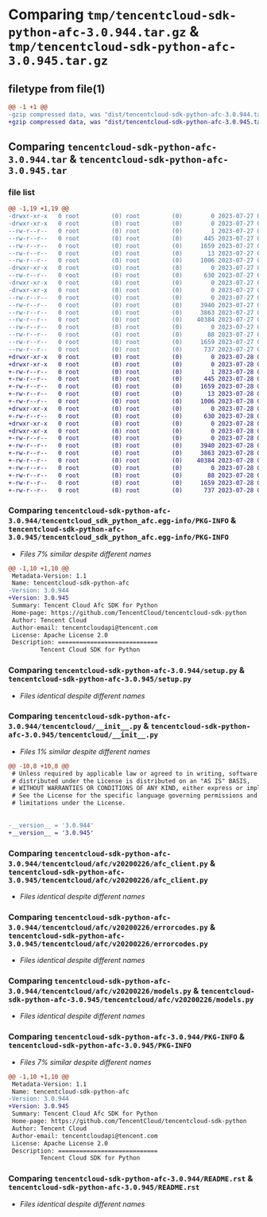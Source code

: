 # Comparing `tmp/tencentcloud-sdk-python-afc-3.0.944.tar.gz` & `tmp/tencentcloud-sdk-python-afc-3.0.945.tar.gz`

## filetype from file(1)

```diff
@@ -1 +1 @@
-gzip compressed data, was "dist/tencentcloud-sdk-python-afc-3.0.944.tar", last modified: Thu Jul 27 02:06:57 2023, max compression
+gzip compressed data, was "dist/tencentcloud-sdk-python-afc-3.0.945.tar", last modified: Fri Jul 28 00:20:22 2023, max compression
```

## Comparing `tencentcloud-sdk-python-afc-3.0.944.tar` & `tencentcloud-sdk-python-afc-3.0.945.tar`

### file list

```diff
@@ -1,19 +1,19 @@
-drwxr-xr-x   0 root         (0) root         (0)        0 2023-07-27 02:06:57.000000 tencentcloud-sdk-python-afc-3.0.944/
-drwxr-xr-x   0 root         (0) root         (0)        0 2023-07-27 02:06:57.000000 tencentcloud-sdk-python-afc-3.0.944/tencentcloud_sdk_python_afc.egg-info/
--rw-r--r--   0 root         (0) root         (0)        1 2023-07-27 02:06:57.000000 tencentcloud-sdk-python-afc-3.0.944/tencentcloud_sdk_python_afc.egg-info/dependency_links.txt
--rw-r--r--   0 root         (0) root         (0)      445 2023-07-27 02:06:57.000000 tencentcloud-sdk-python-afc-3.0.944/tencentcloud_sdk_python_afc.egg-info/SOURCES.txt
--rw-r--r--   0 root         (0) root         (0)     1659 2023-07-27 02:06:57.000000 tencentcloud-sdk-python-afc-3.0.944/tencentcloud_sdk_python_afc.egg-info/PKG-INFO
--rw-r--r--   0 root         (0) root         (0)       13 2023-07-27 02:06:57.000000 tencentcloud-sdk-python-afc-3.0.944/tencentcloud_sdk_python_afc.egg-info/top_level.txt
--rw-r--r--   0 root         (0) root         (0)     1006 2023-07-27 02:06:57.000000 tencentcloud-sdk-python-afc-3.0.944/setup.py
-drwxr-xr-x   0 root         (0) root         (0)        0 2023-07-27 02:06:57.000000 tencentcloud-sdk-python-afc-3.0.944/tencentcloud/
--rw-r--r--   0 root         (0) root         (0)      630 2023-07-27 02:06:57.000000 tencentcloud-sdk-python-afc-3.0.944/tencentcloud/__init__.py
-drwxr-xr-x   0 root         (0) root         (0)        0 2023-07-27 02:06:57.000000 tencentcloud-sdk-python-afc-3.0.944/tencentcloud/afc/
-drwxr-xr-x   0 root         (0) root         (0)        0 2023-07-27 02:06:57.000000 tencentcloud-sdk-python-afc-3.0.944/tencentcloud/afc/v20200226/
--rw-r--r--   0 root         (0) root         (0)        0 2023-07-27 02:06:57.000000 tencentcloud-sdk-python-afc-3.0.944/tencentcloud/afc/v20200226/__init__.py
--rw-r--r--   0 root         (0) root         (0)     3940 2023-07-27 02:06:57.000000 tencentcloud-sdk-python-afc-3.0.944/tencentcloud/afc/v20200226/afc_client.py
--rw-r--r--   0 root         (0) root         (0)     3863 2023-07-27 02:06:57.000000 tencentcloud-sdk-python-afc-3.0.944/tencentcloud/afc/v20200226/errorcodes.py
--rw-r--r--   0 root         (0) root         (0)    40384 2023-07-27 02:06:57.000000 tencentcloud-sdk-python-afc-3.0.944/tencentcloud/afc/v20200226/models.py
--rw-r--r--   0 root         (0) root         (0)        0 2023-07-27 02:06:57.000000 tencentcloud-sdk-python-afc-3.0.944/tencentcloud/afc/__init__.py
--rw-r--r--   0 root         (0) root         (0)       88 2023-07-27 02:06:57.000000 tencentcloud-sdk-python-afc-3.0.944/setup.cfg
--rw-r--r--   0 root         (0) root         (0)     1659 2023-07-27 02:06:57.000000 tencentcloud-sdk-python-afc-3.0.944/PKG-INFO
--rw-r--r--   0 root         (0) root         (0)      737 2023-07-27 02:06:57.000000 tencentcloud-sdk-python-afc-3.0.944/README.rst
+drwxr-xr-x   0 root         (0) root         (0)        0 2023-07-28 00:20:22.000000 tencentcloud-sdk-python-afc-3.0.945/
+drwxr-xr-x   0 root         (0) root         (0)        0 2023-07-28 00:20:22.000000 tencentcloud-sdk-python-afc-3.0.945/tencentcloud_sdk_python_afc.egg-info/
+-rw-r--r--   0 root         (0) root         (0)        1 2023-07-28 00:20:22.000000 tencentcloud-sdk-python-afc-3.0.945/tencentcloud_sdk_python_afc.egg-info/dependency_links.txt
+-rw-r--r--   0 root         (0) root         (0)      445 2023-07-28 00:20:22.000000 tencentcloud-sdk-python-afc-3.0.945/tencentcloud_sdk_python_afc.egg-info/SOURCES.txt
+-rw-r--r--   0 root         (0) root         (0)     1659 2023-07-28 00:20:22.000000 tencentcloud-sdk-python-afc-3.0.945/tencentcloud_sdk_python_afc.egg-info/PKG-INFO
+-rw-r--r--   0 root         (0) root         (0)       13 2023-07-28 00:20:22.000000 tencentcloud-sdk-python-afc-3.0.945/tencentcloud_sdk_python_afc.egg-info/top_level.txt
+-rw-r--r--   0 root         (0) root         (0)     1006 2023-07-28 00:20:22.000000 tencentcloud-sdk-python-afc-3.0.945/setup.py
+drwxr-xr-x   0 root         (0) root         (0)        0 2023-07-28 00:20:22.000000 tencentcloud-sdk-python-afc-3.0.945/tencentcloud/
+-rw-r--r--   0 root         (0) root         (0)      630 2023-07-28 00:20:22.000000 tencentcloud-sdk-python-afc-3.0.945/tencentcloud/__init__.py
+drwxr-xr-x   0 root         (0) root         (0)        0 2023-07-28 00:20:22.000000 tencentcloud-sdk-python-afc-3.0.945/tencentcloud/afc/
+drwxr-xr-x   0 root         (0) root         (0)        0 2023-07-28 00:20:22.000000 tencentcloud-sdk-python-afc-3.0.945/tencentcloud/afc/v20200226/
+-rw-r--r--   0 root         (0) root         (0)        0 2023-07-28 00:20:22.000000 tencentcloud-sdk-python-afc-3.0.945/tencentcloud/afc/v20200226/__init__.py
+-rw-r--r--   0 root         (0) root         (0)     3940 2023-07-28 00:20:22.000000 tencentcloud-sdk-python-afc-3.0.945/tencentcloud/afc/v20200226/afc_client.py
+-rw-r--r--   0 root         (0) root         (0)     3863 2023-07-28 00:20:22.000000 tencentcloud-sdk-python-afc-3.0.945/tencentcloud/afc/v20200226/errorcodes.py
+-rw-r--r--   0 root         (0) root         (0)    40384 2023-07-28 00:20:22.000000 tencentcloud-sdk-python-afc-3.0.945/tencentcloud/afc/v20200226/models.py
+-rw-r--r--   0 root         (0) root         (0)        0 2023-07-28 00:20:22.000000 tencentcloud-sdk-python-afc-3.0.945/tencentcloud/afc/__init__.py
+-rw-r--r--   0 root         (0) root         (0)       88 2023-07-28 00:20:22.000000 tencentcloud-sdk-python-afc-3.0.945/setup.cfg
+-rw-r--r--   0 root         (0) root         (0)     1659 2023-07-28 00:20:22.000000 tencentcloud-sdk-python-afc-3.0.945/PKG-INFO
+-rw-r--r--   0 root         (0) root         (0)      737 2023-07-28 00:20:22.000000 tencentcloud-sdk-python-afc-3.0.945/README.rst
```

### Comparing `tencentcloud-sdk-python-afc-3.0.944/tencentcloud_sdk_python_afc.egg-info/PKG-INFO` & `tencentcloud-sdk-python-afc-3.0.945/tencentcloud_sdk_python_afc.egg-info/PKG-INFO`

 * *Files 7% similar despite different names*

```diff
@@ -1,10 +1,10 @@
 Metadata-Version: 1.1
 Name: tencentcloud-sdk-python-afc
-Version: 3.0.944
+Version: 3.0.945
 Summary: Tencent Cloud Afc SDK for Python
 Home-page: https://github.com/TencentCloud/tencentcloud-sdk-python
 Author: Tencent Cloud
 Author-email: tencentcloudapi@tencent.com
 License: Apache License 2.0
 Description: ============================
         Tencent Cloud SDK for Python
```

### Comparing `tencentcloud-sdk-python-afc-3.0.944/setup.py` & `tencentcloud-sdk-python-afc-3.0.945/setup.py`

 * *Files identical despite different names*

### Comparing `tencentcloud-sdk-python-afc-3.0.944/tencentcloud/__init__.py` & `tencentcloud-sdk-python-afc-3.0.945/tencentcloud/__init__.py`

 * *Files 1% similar despite different names*

```diff
@@ -10,8 +10,8 @@
 # Unless required by applicable law or agreed to in writing, software
 # distributed under the License is distributed on an "AS IS" BASIS,
 # WITHOUT WARRANTIES OR CONDITIONS OF ANY KIND, either express or implied.
 # See the License for the specific language governing permissions and
 # limitations under the License.
 
 
-__version__ = '3.0.944'
+__version__ = '3.0.945'
```

### Comparing `tencentcloud-sdk-python-afc-3.0.944/tencentcloud/afc/v20200226/afc_client.py` & `tencentcloud-sdk-python-afc-3.0.945/tencentcloud/afc/v20200226/afc_client.py`

 * *Files identical despite different names*

### Comparing `tencentcloud-sdk-python-afc-3.0.944/tencentcloud/afc/v20200226/errorcodes.py` & `tencentcloud-sdk-python-afc-3.0.945/tencentcloud/afc/v20200226/errorcodes.py`

 * *Files identical despite different names*

### Comparing `tencentcloud-sdk-python-afc-3.0.944/tencentcloud/afc/v20200226/models.py` & `tencentcloud-sdk-python-afc-3.0.945/tencentcloud/afc/v20200226/models.py`

 * *Files identical despite different names*

### Comparing `tencentcloud-sdk-python-afc-3.0.944/PKG-INFO` & `tencentcloud-sdk-python-afc-3.0.945/PKG-INFO`

 * *Files 7% similar despite different names*

```diff
@@ -1,10 +1,10 @@
 Metadata-Version: 1.1
 Name: tencentcloud-sdk-python-afc
-Version: 3.0.944
+Version: 3.0.945
 Summary: Tencent Cloud Afc SDK for Python
 Home-page: https://github.com/TencentCloud/tencentcloud-sdk-python
 Author: Tencent Cloud
 Author-email: tencentcloudapi@tencent.com
 License: Apache License 2.0
 Description: ============================
         Tencent Cloud SDK for Python
```

### Comparing `tencentcloud-sdk-python-afc-3.0.944/README.rst` & `tencentcloud-sdk-python-afc-3.0.945/README.rst`

 * *Files identical despite different names*


